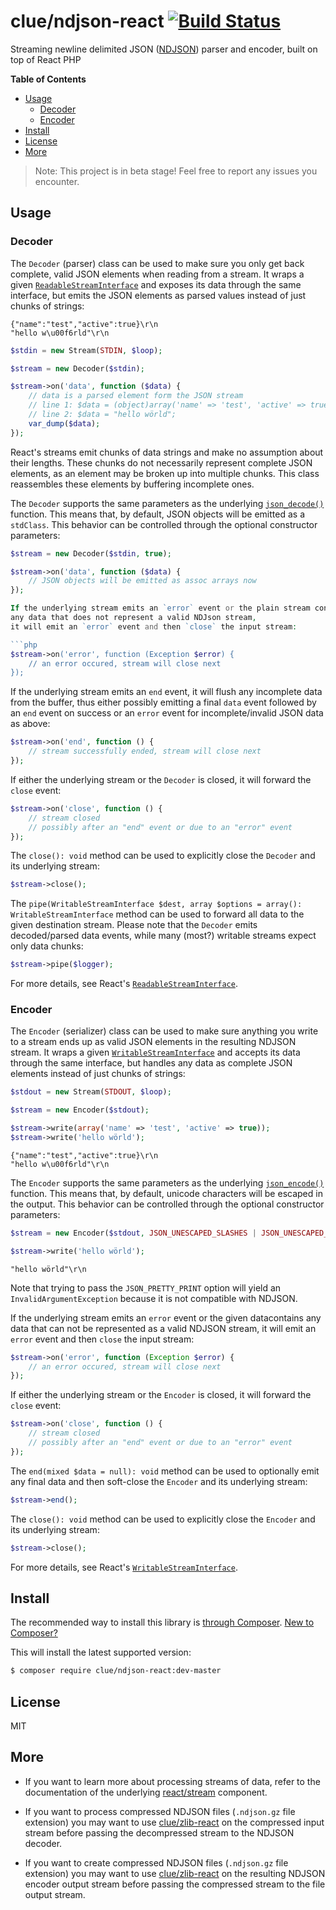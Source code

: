 # clue/ndjson-react [![Build Status](https://travis-ci.org/clue/php-ndjson-react.svg?branch=master)](https://travis-ci.org/clue/php-ndjson-react)

Streaming newline delimited JSON ([NDJSON](http://ndjson.org/)) parser and encoder, built on top of React PHP

**Table of Contents**

* [Usage](#usage)
  * [Decoder](#decoder)
  * [Encoder](#encoder)
* [Install](#install)
* [License](#license)
* [More](#more)

> Note: This project is in beta stage! Feel free to report any issues you encounter.

## Usage

### Decoder

The `Decoder` (parser) class can be used to make sure you only get back
complete, valid JSON elements when reading from a stream.
It wraps a given
[`ReadableStreamInterface`](https://github.com/reactphp/stream#readablestreaminterface)
and exposes its data through the same interface, but emits the JSON elements
as parsed values instead of just chunks of strings:

```
{"name":"test","active":true}\r\n
"hello w\u00f6rld"\r\n
```
```php
$stdin = new Stream(STDIN, $loop);

$stream = new Decoder($stdin);

$stream->on('data', function ($data) {
    // data is a parsed element form the JSON stream
    // line 1: $data = (object)array('name' => 'test', 'active' => true);
    // line 2: $data = "hello wörld";
    var_dump($data);
});
```

React's streams emit chunks of data strings and make no assumption about their lengths.
These chunks do not necessarily represent complete JSON elements, as an
element may be broken up into multiple chunks.
This class reassembles these elements by buffering incomplete ones.

The `Decoder` supports the same parameters as the underlying
[`json_decode()`](http://php.net/json_decode) function.
This means that, by default, JSON objects will be emitted as a `stdClass`.
This behavior can be controlled through the optional constructor parameters:

```php
$stream = new Decoder($stdin, true);

$stream->on('data', function ($data) {
    // JSON objects will be emitted as assoc arrays now
});

If the underlying stream emits an `error` event or the plain stream contains
any data that does not represent a valid NDJson stream,
it will emit an `error` event and then `close` the input stream:

```php
$stream->on('error', function (Exception $error) {
    // an error occured, stream will close next
});
```

If the underlying stream emits an `end` event, it will flush any incomplete
data from the buffer, thus either possibly emitting a final `data` event
followed by an `end` event on success or an `error` event for
incomplete/invalid JSON data as above:

```php
$stream->on('end', function () {
    // stream successfully ended, stream will close next
});
```

If either the underlying stream or the `Decoder` is closed, it will forward
the `close` event:

```php
$stream->on('close', function () {
    // stream closed
    // possibly after an "end" event or due to an "error" event
});
```

The `close(): void` method can be used to explicitly close the `Decoder` and
its underlying stream:

```php
$stream->close();
```

The `pipe(WritableStreamInterface $dest, array $options = array(): WritableStreamInterface`
method can be used to forward all data to the given destination stream.
Please note that the `Decoder` emits decoded/parsed data events, while many
(most?) writable streams expect only data chunks:

```php
$stream->pipe($logger);
```

For more details, see React's
[`ReadableStreamInterface`](https://github.com/reactphp/stream#readablestreaminterface).

### Encoder

The `Encoder` (serializer) class can be used to make sure anything you write to
a stream ends up as valid JSON elements in the resulting NDJSON stream.
It wraps a given
[`WritableStreamInterface`](https://github.com/reactphp/stream#writablestreaminterface)
and accepts its data through the same interface, but handles any data as complete
JSON elements instead of just chunks of strings:

```php
$stdout = new Stream(STDOUT, $loop);

$stream = new Encoder($stdout);

$stream->write(array('name' => 'test', 'active' => true));
$stream->write('hello wörld');
```
```
{"name":"test","active":true}\r\n
"hello w\u00f6rld"\r\n
```

The `Encoder` supports the same parameters as the underlying
[`json_encode()`](http://php.net/json_encode) function.
This means that, by default, unicode characters will be escaped in the output.
This behavior can be controlled through the optional constructor parameters:

```php
$stream = new Encoder($stdout, JSON_UNESCAPED_SLASHES | JSON_UNESCAPED_UNICODE);

$stream->write('hello wörld');
```
```
"hello wörld"\r\n
```

Note that trying to pass the `JSON_PRETTY_PRINT` option will yield an
`InvalidArgumentException` because it is not compatible with NDJSON.

If the underlying stream emits an `error` event or the given datacontains
any data that can not be represented as a valid NDJSON stream,
it will emit an `error` event and then `close` the input stream:

```php
$stream->on('error', function (Exception $error) {
    // an error occured, stream will close next
});
```

If either the underlying stream or the `Encoder` is closed, it will forward
the `close` event:

```php
$stream->on('close', function () {
    // stream closed
    // possibly after an "end" event or due to an "error" event
});
```

The `end(mixed $data = null): void` method can be used to optionally emit
any final data and then soft-close the `Encoder` and its underlying stream:

```php
$stream->end();
```

The `close(): void` method can be used to explicitly close the `Encoder` and
its underlying stream:

```php
$stream->close();
```

For more details, see React's
[`WritableStreamInterface`](https://github.com/reactphp/stream#writablestreaminterface).


## Install

The recommended way to install this library is [through Composer](https://getcomposer.org).
[New to Composer?](https://getcomposer.org/doc/00-intro.md)

This will install the latest supported version:

```bash
$ composer require clue/ndjson-react:dev-master
```

## License

MIT

## More

* If you want to learn more about processing streams of data, refer to the documentation of
  the underlying [react/stream](https://github.com/reactphp/stream) component.

* If you want to process compressed NDJSON files (`.ndjson.gz` file extension)
  you may want to use [clue/zlib-react](https://github.com/clue/php-zlib-react)
  on the compressed input stream before passing the decompressed stream to the NDJSON decoder.

* If you want to create compressed NDJSON files (`.ndjson.gz` file extension)
  you may want to use [clue/zlib-react](https://github.com/clue/php-zlib-react)
  on the resulting NDJSON encoder output stream before passing the compressed
  stream to the file output stream.
